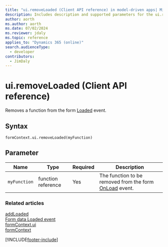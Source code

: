 ```yaml
---
title: "ui.removeLoaded (Client API reference) in model-driven apps| MicrosoftDocs"
description: Includes description and supported parameters for the ui.removeLoaded method.
author: aorth
ms.author: aorth
ms.date: 07/02/2024
ms.reviewer: jdaly
ms.topic: reference
applies_to: "Dynamics 365 (online)"
search.audienceType: 
  - developer
contributors:
  - JimDaly
---
```

# ui.removeLoaded (Client API reference)

Removes a function from the form [Loaded](../events/form-loaded.md) event.

## Syntax

`formContext.ui.removeLoaded(myFunction)`

## Parameter

|Name|Type|Required|Description|
|--|--|--|--|
|`myFunction`|function reference|Yes|The function to be removed from the form [OnLoad](../events/form-loaded.md) event.

### Related articles

[addLoaded](addLoaded.md)   
[Form data Loaded event](../events/form-loaded.md)   
[formContext.ui](../formContext-ui.md)   
[formContext](../../clientapi-form-context.md)

[!INCLUDE[footer-include](../../../../../includes/footer-banner.md)]
